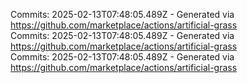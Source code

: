 Commits: 2025-02-13T07:48:05.489Z - Generated via https://github.com/marketplace/actions/artificial-grass
<br>
Commits: 2025-02-13T07:48:05.489Z - Generated via https://github.com/marketplace/actions/artificial-grass
<br>
Commits: 2025-02-13T07:48:05.489Z - Generated via https://github.com/marketplace/actions/artificial-grass
<br>
